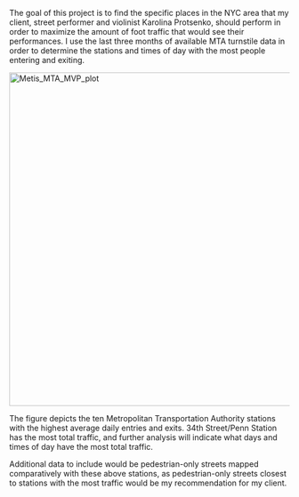 The goal of this project is to find the specific places in the NYC area that my client, street performer and violinist Karolina Protsenko, should perform in order to maximize the amount of foot traffic that would see their performances. I use the last three months of available MTA turnstile data in order to determine the stations and times of day with the most people entering and exiting.

<img width="600" alt="Metis_MTA_MVP_plot" src="https://user-images.githubusercontent.com/84412675/148846879-69341a6b-f50c-4a26-be58-14e366582371.png">

The figure depicts the ten Metropolitan Transportation Authority stations with the highest average daily entries and exits. 34th Street/Penn Station has the most total traffic, and further analysis will indicate what days and times of day have the most total traffic.

Additional data to include would be pedestrian-only streets mapped comparatively with these above stations, as pedestrian-only streets closest to stations with the most traffic would be my recommendation for my client.
